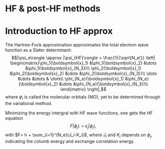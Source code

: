 # HF & post-HF methods

# Introduction to HF approx
The Hartree-Fock approximation approximates the total electron wave function as a Slater determinant:
$$|\psi_e\rangle \approx |\psi_{HF}\rangle = \frac{1}{\sqrt{N_e!}} \left| \begin{matrix}\phi_1(\boldsymbol{x}_1) &\phi_1(\boldsymbol{x}_2) &\dots &\phi_1(\boldsymbol{x}_{N_3})\\
\phi_2(\boldsymbol{x}_1) &\phi_2(\boldsymbol{x}_2) &\dots &\phi_2(\boldsymbol{x}_{N_3})\\
\dots &\dots &\dots & \dots\\
\phi_{N_e}(\boldsymbol{x}_1) &\phi_{N_e}(\boldsymbol{x}_2) &\dots &\phi_{N_e}(\boldsymbol{x}_{N_3})\\
\end{matrix} \right|,$$
where $\phi_{i}$ is called the molecular orbitals (MO), yet to be determined through the variational method.

Minimizing the energy intergral with HF wave functions, one gets the HF equation
$$F|\phi_j\rangle = \epsilon_j |\phi_j\rangle,$$
with $F= h + \sum_{i=1}^{N_e}(J_i-K_i)$, where $J_i$ and $K_i$ depends on $\phi_j$, indicating the columb energy and exchange correlation energy.